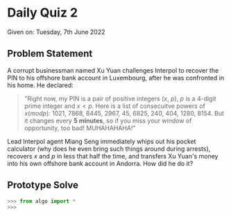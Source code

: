# Daily Quiz 2

Given on: Tuesday, 7th June 2022


## Problem Statement
A corrupt businessman named Xu Yuan challenges Interpol to recover the PIN to his offshore bank account in Luxembourg, after he was confronted in his home. He declared:

> "Right now, my PIN is a pair of positive integers ($x$, $p$), $p$ is a 4-digit prime integer and $x \lt p$. Here is a list of consecuitve powers of $x (mod p)$: 1021, 7868, 8445, 2967, 45, 6825, 240, 404, 1280, 8154. But it changes every **5 minutes**, so if you miss your window of opportunity, too bad! MUHAHAHAHA!"

Lead Interpol agent Miang Seng immediately whips out his pocket calculator (why does he even bring such things around during arrests), recovers $x$ and $p$ in less that half the time, and transfers Xu Yuan's money into his own offshore bank account in Andorra. How did he do it?

## Prototype Solve


```py
>>> from algo import *
>>>



```